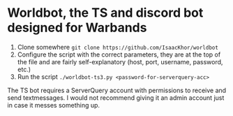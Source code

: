 # Worldbot, the TS and discord bot designed for Warbands

1. Clone somewhere `git clone https://github.com/IsaacKhor/worldbot`
1. Configure the script with the correct parameters, they are at the top
   of the file and are fairly self-explanatory (host, port, username, password,
   etc.)
4. Run the script `./worldbot-ts3.py <password-for-serverquery-acc>`

The TS bot requires a ServerQuery account with permissions to receive and send
textmessages. I would not recommend giving it an admin account just in case
it messes something up.